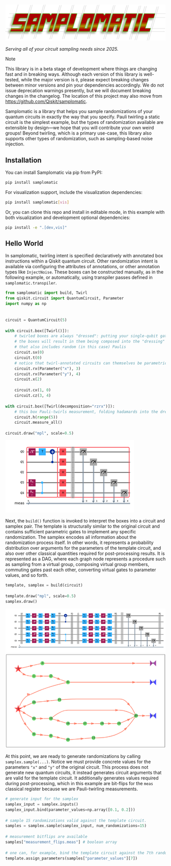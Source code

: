 ![Samplomatic](assets/fig/samplomatic.svg)

_Serving all of your circuit sampling needs since 2025._

> [!NOTE]
> This library is in a beta stage of development where things are changing fast and in breaking ways.
> Although each version of this library is well-tested, while the major version is `0`, please expect breaking changes between minor versions and pin your dependencies accordingly. We do not issue deprecation warnings presently, but we will document breaking changes in the changelog.
> The location of this project may also move from https://github.com/Qiskit/samplomatic.

Samplomatic is a library that helps you sample randomizations of your quantum circuits in exactly the way that you specify.
Pauli twirling a static circuit is the simplest example, but the types of randomization available are extensible by design—we hope that you will contribute your own weird groups!
Beyond twirling, which is a primary use-case, this library also supports other types of randomization, such as sampling-based noise injection.

## Installation

You can install Samplomatic via pip from PyPI:

```bash
pip install samplomatic
```

For visualization support, include the visualization dependencies:

```bash
pip install samplomatic[vis]
```

Or, you can clone this repo and install in editable mode, in this example with both visualization and development optional dependencies:

```bash
pip install -e ".[dev,vis]"
```

## Hello World

In samplomatic, twirling intent is specified declaratively with annotated box instructions within a Qiskit quantum circuit. Other randomization intent is available via configuring the attributes of annotations, or other annotation types like `InjectNoise`.
These boxes can be constructed manually, as in the following example, or automatically, using transpiler passes defined in `samplomatic.transpiler`.

```python
from samplomatic import build, Twirl
from qiskit.circuit import QuantumCircuit, Parameter
import numpy as np


circuit = QuantumCircuit(5)

with circuit.box([Twirl()]):
    # twirled boxes are always "dressed": putting your single-qubit gates into
    # the boxes will result in them being composed into the "dressing" layer
    # that also includes random (in this case) Paulis
    circuit.sx(0)
    circuit.t(0)
    # notice that twirl-annotated circuits can themselves be parametric
    circuit.rx(Parameter("x"), 3)
    circuit.rx(Parameter("y"), 4)
    circuit.x(2)

    circuit.cx(1, 0)
    circuit.cz(3, 4)

with circuit.box([Twirl(decomposition="rzrx")]):
    # this box Pauli-twirls measurement, folding hadamards into the dressing
    circuit.h(range(5))
    circuit.measure_all()

circuit.draw("mpl", scale=0.5)
```

![Base circuit with twirl-annotated boxes.](assets/fig/readme-circuit.png)

Next, the `build()` function is invoked to interpret the boxes into a circuit and samplex pair.
The template is structurally similar to the original circuit and contains sufficient parametric
gates to implement any specific randomization.
The samplex encodes all information about the randomization process itself.
In other words, it represents a probability distribution over arguments for the parameters
of the template circuit, and also over other classical quantities required for post-processing results.
It is represented as a DAG, where each graph node represents a procedure such as sampling from a virtual group, composing virtual group members, commuting gates past each other, converting virtual gates to parameter values, and so forth.

```python
template, samplex = build(circuit)

template.draw("mpl", scale=0.5)
samplex.draw()
```

![Template circuit generated by build().](assets/fig/readme-template.png)
![Samplex generated by build().](assets/fig/readme-samplex.png)

At this point, we are ready to generate randomizations by calling `samplex.sample(...)`.
Notice we must provide concrete values for the parameters `"x"` and `"y"` of the original circuit.
This process does not generate new quantum circuits, it instead generates circuit arguments that are valid for the template circuit.
It additionally generates values required during post-processing, which in this example are bit-flips for the `meas` classical register because we are Pauli-twirling measurements.

```python
# generate input for the samplex
samplex_input = samplex.inputs()
samplex_input.bind(parameter_values=np.array([0.1, 0.2]))

# sample 15 randomizations valid against the template circuit.
samples = samplex.sample(samplex_input, num_randomizations=15)

# measurement bitflips are available
samples["measurement_flips.meas"] # boolean array

# one can, for example, bind the template circuit against the 7th randomization.
template.assign_parameters(samples["parameter_values"][7])
```
